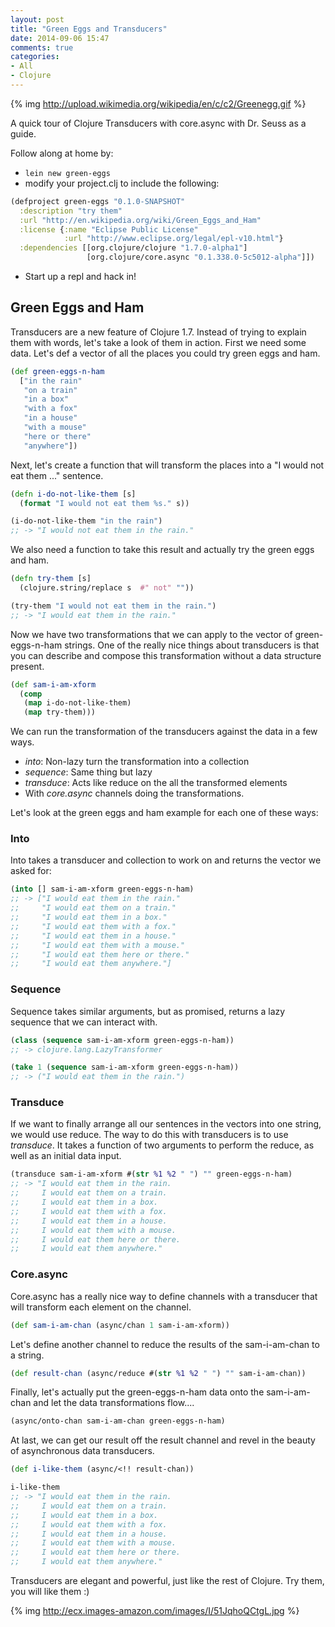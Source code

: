 ```yaml
---
layout: post
title: "Green Eggs and Transducers"
date: 2014-09-06 15:47
comments: true
categories:
- All
- Clojure
---
```


{% img http://upload.wikimedia.org/wikipedia/en/c/c2/Greenegg.gif %}

A quick tour of Clojure Transducers with core.async with Dr. Seuss as a guide.

Follow along at home by:

* `lein new green-eggs`
* modify your project.clj to include the following:
```clojure
(defproject green-eggs "0.1.0-SNAPSHOT"
  :description "try them"
  :url "http://en.wikipedia.org/wiki/Green_Eggs_and_Ham"
  :license {:name "Eclipse Public License"
            :url "http://www.eclipse.org/legal/epl-v10.html"}
  :dependencies [[org.clojure/clojure "1.7.0-alpha1"]
                 [org.clojure/core.async "0.1.338.0-5c5012-alpha"]])
```
* Start up a repl and hack in!


## Green Eggs and Ham

Transducers are a new feature of Clojure 1.7.  Instead of trying to explain them with words, let's take a look of them in action.  First we need some data.  Let's def a vector of all the places you could try green eggs and ham.

```clojure
(def green-eggs-n-ham
  ["in the rain"
   "on a train"
   "in a box"
   "with a fox"
   "in a house"
   "with a mouse"
   "here or there"
   "anywhere"])
```

Next, let's create a function that will transform the places into a "I would not eat them ..." sentence.

```clojure
(defn i-do-not-like-them [s]
  (format "I would not eat them %s." s))

(i-do-not-like-them "in the rain")
;; -> "I would not eat them in the rain."
```

We also need a function to take this result and actually try the green eggs and ham.

```clojure
(defn try-them [s]
  (clojure.string/replace s  #" not" ""))

(try-them "I would not eat them in the rain.")
;; -> "I would eat them in the rain."
```

Now we have two transformations that we can apply to the vector of green-eggs-n-ham strings.
One of the really nice things about transducers is that you can describe and compose this transformation without a data structure present.


```clojure
(def sam-i-am-xform
  (comp
   (map i-do-not-like-them)
   (map try-them)))
```

We can run the transformation of the transducers against the data in a few ways.


* _into_: Non-lazy turn the transformation into a collection
* _sequence_: Same thing but lazy
* _transduce_: Acts like reduce on the all the transformed elements
* With _core.async_ channels doing the transformations.

Let's look at the green eggs and ham example for each one of these ways:

### Into

Into takes a transducer and collection to work on and returns the vector we asked for:

```clojure
(into [] sam-i-am-xform green-eggs-n-ham)
;; -> ["I would eat them in the rain."
;;     "I would eat them on a train."
;;     "I would eat them in a box."
;;     "I would eat them with a fox."
;;     "I would eat them in a house."
;;     "I would eat them with a mouse."
;;     "I would eat them here or there."
;;     "I would eat them anywhere."]
```

### Sequence

Sequence takes similar arguments, but as promised, returns a lazy sequence that we can interact with.

```clojure
(class (sequence sam-i-am-xform green-eggs-n-ham))
;; -> clojure.lang.LazyTransformer

(take 1 (sequence sam-i-am-xform green-eggs-n-ham))
;; -> ("I would eat them in the rain.")

```

### Transduce
If we want to finally arrange all our sentences in the vectors into one string, we would use reduce.  The way to do this with transducers is to use _transduce_.  It takes a function of two arguments to perform the reduce, as well as an initial data input.

```clojure
(transduce sam-i-am-xform #(str %1 %2 " ") "" green-eggs-n-ham)
;; -> "I would eat them in the rain.
;;     I would eat them on a train.
;;     I would eat them in a box.
;;     I would eat them with a fox.
;;     I would eat them in a house.
;;     I would eat them with a mouse.
;;     I would eat them here or there.
;;     I would eat them anywhere."
```

### Core.async

Core.async has a really nice way to define channels with a transducer that will transform each element on the channel.
 
```clojure
(def sam-i-am-chan (async/chan 1 sam-i-am-xform))
```

Let's define another channel to reduce the results of the sam-i-am-chan to a string.

```clojure
(def result-chan (async/reduce #(str %1 %2 " ") "" sam-i-am-chan))
```

Finally, let's actually put the green-eggs-n-ham data onto the sam-i-am-chan and let the data transformations flow....

```clojure
(async/onto-chan sam-i-am-chan green-eggs-n-ham)
```

At last,
we can get our result off the result channel and revel in the beauty of asynchronous data transducers.

```clojure
(def i-like-them (async/<!! result-chan))

i-like-them
;; -> "I would eat them in the rain.
;;     I would eat them on a train.
;;     I would eat them in a box.
;;     I would eat them with a fox.
;;     I would eat them in a house.
;;     I would eat them with a mouse.
;;     I would eat them here or there.
;;     I would eat them anywhere."

```

Transducers are elegant and powerful, just like the rest of Clojure.  Try them, you will like them :)

{% img http://ecx.images-amazon.com/images/I/51JqhoQCtgL.jpg %}

